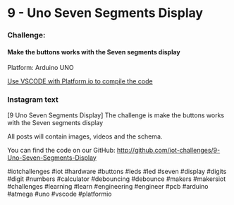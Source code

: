 # 9 - Uno Seven Segments Display
### Challenge:
#### Make the buttons works with the Seven segments display

Platform: Arduino UNO

[Use VSCODE with Platform.io to compile the code](https://platformio.org/?ref=iotchallenges)

### Instagram text

[9 Uno Seven Segments Display]
The challenge is make the buttons works with the Seven segments display

All posts will contain images, videos and the schema.

You can find the code on our GitHub:
http://github.com/iot-challenges/9-Uno-Seven-Segments-Display

#iotchallenges #iot #hardware #buttons #leds #led #seven #display #digits #digit #numbers #calculator #debouncing #debounce #makers #makersiot #challenges #learning #learn #engineering #engineer #pcb #arduino #atmega #uno #vscode #platformio